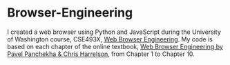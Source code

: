 # Browser-Engineering
I created a web browser using Python and JavaScript during the University of Washington course, CSE493X, [Web Browser Engineering](https://courses.cs.washington.edu/courses/cse493x/24sp/).
My code is based on each chapter of the online textbook, [Web Browser Engineering by Pavel Panchekha & Chris Harrelson](https://browser.engineering/), from Chapter 1 to Chapter 10.

